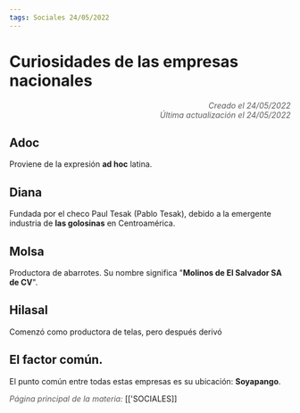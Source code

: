 ```yaml
---
tags: Sociales 24/05/2022
---
```


# Curiosidades de las empresas nacionales
<div style="text-align: right; opacity: 0.7; font-style: italic;">Creado el 24/05/2022</div>
<div style="text-align: right; opacity: 0.7; font-style: italic;">Última actualización el 24/05/2022</div>

## Adoc

Proviene de la expresión **ad hoc** latina.

## Diana

Fundada por el checo Paul Tesak (Pablo Tesak), debido a la emergente industria de **las golosinas** en Centroamérica.

## Molsa

Productora de abarrotes. Su nombre significa "**Molinos de El Salvador SA de CV**".

## Hilasal

Comenzó como productora de telas, pero después derivó 

## El factor común.

El punto común entre todas estas empresas es su ubicación: **Soyapango**.

<span style="opacity: 0.7; font-style: italic;">Página principal de la materia:</span> [['SOCIALES]]
